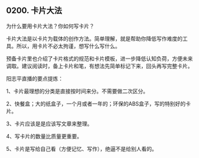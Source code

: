## 0200. 卡片大法

为什么要用卡片大法？你如何写卡片？

卡片大法是以卡片为载体的创作方法。简单理解，就是帮助你降低写作难度的工具。所以，用卡片不必太拘谨，想写什么写什么。

预备卡片里也介绍了卡片格式的规范和卡片模板，进一步降低认知负荷，方便未来调取。建议阅读时，备上卡片和笔，有想法先简单标记下来，回头再写完整卡片。

阳志平直播的要点提炼：

1、卡片最理想的分类是直接按时间来分。不需要做二次区分。

2、快餐盒；大的纸盒子，一个月或者一年的；环保的ABS盒子，写的特别好的卡片。

3、卡片应该是是应该写文章来整理。

4、写卡片的数量比质量更重要。

5、卡片是写给自己看（方便记忆、写作），绝逼不是给别人看的。